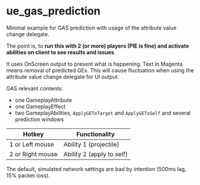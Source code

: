 # ue_gas_prediction

Minimal example for GAS prediction with usage of the attribute value change delegate.

The point is, to **run this with 2 (or more) players (PIE is fine) and activate abilities on client to see results and issues**.

It uses OnScreen output to present what is happening. Text in Magenta means removal of predicted GEs. This will cause fluctuation when using the attribute value change delegate for UI output.

GAS relevant contents:
- one GameplayAttribute
- one GameplayEffect
- two GameplayAbilities, `ApplyGEToTarget` and `ApplyGEToSelf` and several prediction windows

Hotkey | Functionality
--|--
1 or Left mouse | Ability 1 (projectile)
2 or Right mouse | Ability 2 (apply to self)

The default, simulated network settings are bad by intention (500ms lag, 15% packet loss).

